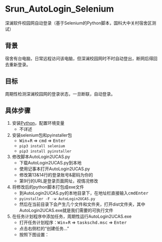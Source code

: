 # Srun_AutoLogin_Selenium
深澜软件校园网自动登录（基于Selenium的Python脚本，国科大中关村宿舍区测试）

## 背景
宿舍有台电脑，日常远程访问该电脑，但深澜校园网时不时自动登出，断网后得回去重新登录。

## 目标
周期性检测深澜校园网的登录状态，一旦断联，自动登录。

## 具体步骤
1. 安装[Python](https://www.python.org/downloads/windows/)，配置环境变量
    - 不详述
2. 安装selenium包和pyinstaller包
    - <kbd>Win</kbd>+<kbd>R</kbd> &rArr; <kbd>c</kbd><kbd>m</kbd><kbd>d</kbd> &rArr; <kbd>Enter</kbd>
    - ```pip3 install selenium```
    - ```pip3 install pyinstaller```
3. 修改脚本AutoLogin2UCAS.py
    - 下载AutoLogin2UCAS.py到本地
    - 使用记事本打开AutoLogin2UCAS.py
    - 修改第13&14行的登录账号&密码为你的
    - 第9行的URL是登录页面网址，视情况修改
4. 将修改后的python脚本打包成exe文件
    - 到AutoLogin2UCAS.py的本地目录下，在地址栏直接输入<kbd>c</kbd><kbd>m</kbd><kbd>d</kbd><kbd>Enter</kbd>
    - ```pyinstaller -F -w AutoLogin2UCAS.py```
    - 然后在当前目录下会产生几个文件和文件夹，打开dist文件夹，其中AutoLogin2UCAS.exe就是我们需要的可执行文件
5. 在任务计划程序中添加任务，周期性运行AutoLogin2UCAS.exe
    - 打开任务计划程序：<kbd>Win</kbd>+<kbd>R</kbd> &rArr; <kbd>t</kbd><kbd>a</kbd><kbd>s</kbd><kbd>k</kbd><kbd>s</kbd><kbd>c</kbd><kbd>h</kbd><kbd>d</kbd><kbd>.</kbd><kbd>m</kbd><kbd>s</kbd><kbd>c</kbd> &rArr; <kbd>Enter</kbd>
    - 点击右侧栏的“创建任务…”
    - 按照下图设置：
    
    
    
